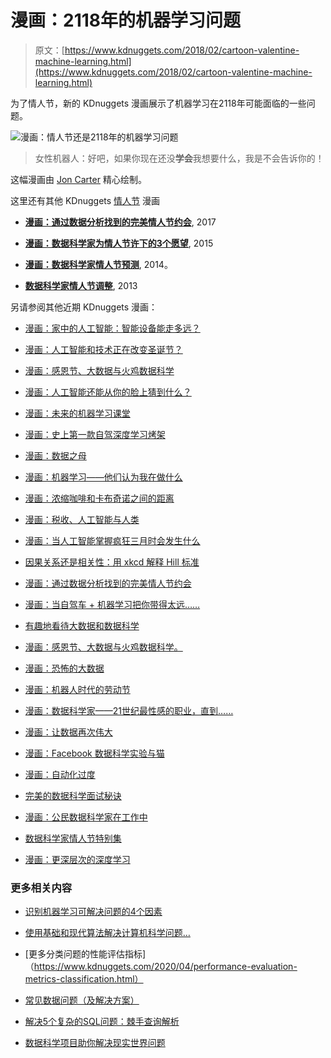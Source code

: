 # 漫画：2118年的机器学习问题

> 原文：[https://www.kdnuggets.com/2018/02/cartoon-valentine-machine-learning.html](https://www.kdnuggets.com/2018/02/cartoon-valentine-machine-learning.html)

为了情人节，新的 KDnuggets 漫画展示了机器学习在2118年可能面临的一些问题。

![漫画：情人节还是2118年的机器学习问题](../Images/aee031609ef70d0dda02c8bd83fa9ce2.png)

> 女性机器人：好吧，如果你现在还没**学会**我想要什么，我是不会告诉你的！

这幅漫画由 [Jon Carter](http://www.cartertoons.com) 精心绘制。

这里还有其他 KDnuggets [情人节](/tag/valentines-day) 漫画

+   [**漫画：通过数据分析找到的完美情人节约会**](/2017/02/cartoon-perfect-valentine-dates-data-analysis.html), 2017

+   [**漫画：数据科学家为情人节许下的3个愿望**](/2015/02/cartoon-data-scientist-3-wishes-valentine-day.html), 2015

+   [**漫画：数据科学家情人节预测**](/2014/02/cartoon-data-scientist-valentine-day-prediction.html), 2014。

+   [**数据科学家情人节调整**](/2013/02/data-scientist-valentine-day-adjustment.html), 2013

另请参阅其他近期 KDnuggets 漫画：

+   [漫画：家中的人工智能：智能设备能走多远？](/2018/01/cartoon-ai-at-home.html)

+   [漫画：人工智能和技术正在改变圣诞节？](/2017/12/cartoon-ai-transforming-christmas.html)

+   [漫画：感恩节、大数据与火鸡数据科学](/2017/11/cartoon-thanksgiving-turkey-data-science.html)

+   [漫画：人工智能还能从你的脸上猜到什么？](/2017/09/cartoon-ai-guess-from-face.html)

+   [漫画：未来的机器学习课堂](/2017/09/cartoon-machine-learning-class.html)

+   [漫画：史上第一款自驾深度学习烤架](/2017/07/cartoon-self-driving-grill.html)

+   [漫画：数据之母](/2017/05/cartoon-mother-data.html)

+   [漫画：机器学习——他们认为我在做什么](/2017/04/cartoon-machine-learning-what-they-think.html)

+   [漫画：浓缩咖啡和卡布奇诺之间的距离](/2017/04/cartoon-word2vec-espresso-cappuccino.html)

+   [漫画：税收、人工智能与人类](/2017/04/cartoon-taxes-vs-ai.html)

+   [漫画：当人工智能掌握疯狂三月时会发生什么](/2017/03/cartoon-ai-march-madness.html)

+   [因果关系还是相关性：用 xkcd 解释 Hill 标准](/2017/02/hill-data-scientist-xkcd-story.html)

+   [漫画：通过数据分析找到的完美情人节约会](/2017/02/cartoon-perfect-valentine-dates-data-analysis.html)

+   [漫画：当自驾车 + 机器学习把你带得太远……](/2017/01/cartoon-self-driving-car-machine-learning-recommendations.html)

+   [有趣地看待大数据和数据科学](/2016/12/funny-big-data-science.html)

+   [漫画：感恩节、大数据与火鸡数据科学。](/2016/11/cartoon-thanksgiving-turkey-data-science.html)

+   [漫画：恐怖的大数据](/2016/10/cartoon-scary-big-data.html)

+   [漫画：机器人时代的劳动节](/2016/09/cartoon-robot-labor-day-2050.html)

+   [漫画：数据科学家——21世纪最性感的职业，直到……](/2016/08/cartoon-data-scientist-sexiest-job-21st-century.html)

+   [漫画：让数据再次伟大](/2016/08/cartoon-make-data-great-again.html)

+   [漫画：Facebook 数据科学实验与猫](/2016/08/cartoon-cats-facebook-data-science.html)

+   [漫画：自动化过度](/2016/04/cartoon-when-automation-goes-too-far.html)

+   [完美的数据科学面试秘诀](/2016/04/cartoon-interview-data-scientist.html)

+   [漫画：公民数据科学家在工作中](/2016/03/cartoon-citizen-data-scientist.html)

+   [数据科学家情人节特别集](/2016/02/cartoon-data-scientist-valentines-day-collection.html)

+   [漫画：更深层次的深度学习](/2016/02/cartoon-deeper-deep-learning.html)

### 更多相关内容

+   [识别机器学习可解决问题的4个因素](https://www.kdnuggets.com/2022/04/4-factors-identify-machine-learning-solvable-problems.html)

+   [使用基础和现代算法解决计算机科学问题…](https://www.kdnuggets.com/2023/11/packt-tackle-computer-science-problems-fundamental-modern-algorithms-machine-learning)

+   [更多分类问题的性能评估指标]（https://www.kdnuggets.com/2020/04/performance-evaluation-metrics-classification.html）

+   [常见数据问题（及解决方案）](https://www.kdnuggets.com/2022/02/common-data-problems-solutions.html)

+   [解决5个复杂的SQL问题：棘手查询解析](https://www.kdnuggets.com/2022/07/5-hardest-things-sql.html)

+   [数据科学项目助你解决现实世界问题](https://www.kdnuggets.com/2022/11/data-science-projects-help-solve-real-world-problems.html)
